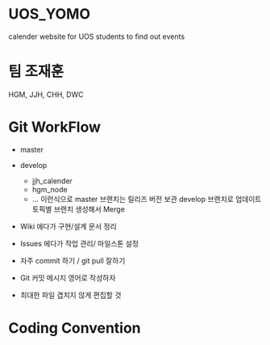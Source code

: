 # UOS_YOMO
calender website for UOS students to find out events

# 팀 조재훈
HGM, JJH, CHH, DWC

# Git WorkFlow
- master
- develop
    - jjh_calender
    - hgm_node
    - ...
이런식으로
master 브랜치는 릴리즈 버전 보관
develop 브랜치로 업데이트
토픽별 브랜치 생성해서 Merge

- Wiki 에다가 구현/설계 문서 정리
- Issues 에다가 작업 관리/ 마일스톤 설정

- 자주 commit 하기 / git pull 잘하기
- Git 커밋 메시지 영어로 작성하자
- 최대한 파일 겹치지 않게 편집할 것

# Coding Convention